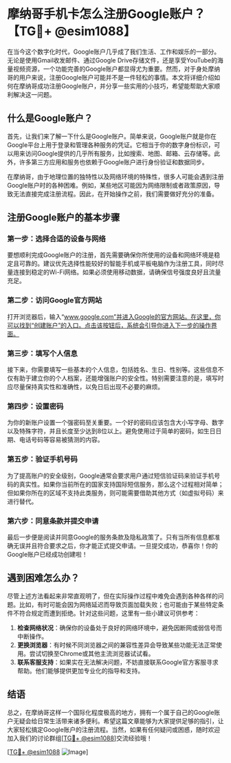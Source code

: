 # 摩纳哥手机卡怎么注册Google账户？【TG💪+ @esim1088】

在当今这个数字化时代，Google账户几乎成了我们生活、工作和娱乐的一部分。无论是使用Gmail收发邮件、通过Google Drive存储文件，还是享受YouTube的海量视频资源，一个功能完善的Google账户都显得尤为重要。然而，对于身处摩纳哥的用户来说，注册Google账户可能并不是一件轻松的事情。本文将详细介绍如何在摩纳哥成功注册Google账户，并分享一些实用的小技巧，希望能帮助大家顺利解决这一问题。

## 什么是Google账户？

首先，让我们来了解一下什么是Google账户。简单来说，Google账户就是你在Google平台上用于登录和管理各种服务的凭证。它相当于你的数字身份标识，可以用来访问Google提供的几乎所有服务，比如搜索、地图、邮箱、云存储等。此外，许多第三方应用和服务也依赖于Google账户进行身份验证和数据同步。

在摩纳哥，由于地理位置的独特性以及网络环境的特殊性，很多人可能会遇到注册Google账户时的各种困难。例如，某些地区可能因为网络限制或者政策原因，导致无法直接完成注册流程。因此，在开始操作之前，我们需要做好充分的准备。

## 注册Google账户的基本步骤

### 第一步：选择合适的设备与网络

要想顺利完成Google账户的注册，首先需要确保你所使用的设备和网络环境是稳定且可靠的。建议优先选择性能较好的智能手机或平板电脑作为注册工具，同时尽量连接到稳定的Wi-Fi网络。如果必须使用移动数据，请确保信号强度良好且流量充足。

### 第二步：访问Google官方网站

打开浏览器后，输入“www.google.com”并进入Google的官方网站。在这里，你可以找到“创建账户”的入口。点击该按钮后，系统会引导你进入下一步的操作界面。

### 第三步：填写个人信息

接下来，你需要填写一些基本的个人信息，包括姓名、生日、性别等。这些信息不仅有助于建立你的个人档案，还能增强账户的安全性。特别需要注意的是，填写时应尽量保持真实性和准确性，以免日后出现不必要的麻烦。

### 第四步：设置密码

为你的新账户设置一个强密码至关重要。一个好的密码应该包含大小写字母、数字以及特殊字符，并且长度至少达到8位以上。避免使用过于简单的密码，如生日日期、电话号码等容易被猜测的内容。

### 第五步：验证手机号码

为了提高账户的安全级别，Google通常会要求用户通过短信验证码来验证手机号码的真实性。如果你当前所在的国家支持国际短信服务，那么这个过程相对简单；但如果你所在的区域不支持此类服务，则可能需要借助其他方式（如虚拟号码）来进行替代。

### 第六步：同意条款并提交申请

最后一步便是阅读并同意Google的服务条款及隐私政策了。只有当所有信息都准确无误并且符合要求之后，你才能正式提交申请。一旦提交成功，恭喜你！你的Google账户已经成功创建啦！

## 遇到困难怎么办？

尽管上述方法看起来非常直观明了，但在实际操作过程中难免会遇到各种各样的问题。比如，有时可能会因为网络延迟而导致页面加载失败；也可能由于某些特定条件不符合规定而遭到拒绝。针对这些问题，这里有一些小建议可供参考：

1. **检查网络状况**：确保你的设备处于良好的网络环境中，避免因断网或弱信号而中断操作。
2. **更换浏览器**：有时候不同浏览器之间的兼容性差异会导致某些功能无法正常使用。尝试切换至Chrome或其他主流浏览器试试看。
3. **联系客服支持**：如果实在无法解决问题，不妨直接联系Google官方客服寻求帮助。他们能够提供更加专业化的指导和支持。

## 结语

总之，在摩纳哥这样一个国际化程度极高的地方，拥有一个属于自己的Google账户无疑会给日常生活带来诸多便利。希望这篇文章能够为大家提供足够的指引，让大家轻松搞定Google账户的注册流程。当然，如果有任何疑问或困惑，随时欢迎加入我们的讨论群组[[TG💪+ @esim1088](https://t.me/s/esim1088)]交流经验哦！

[[TG💪+ @esim1088](https://t.me/s/esim1088) ![Image](https://i.postimg.cc/4NQfJmqS/Snipaste-2025-05-13-00-14-12.png)]